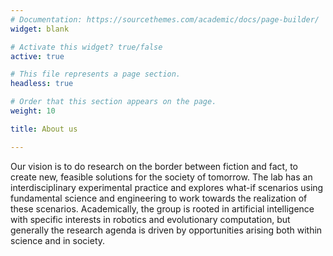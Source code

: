 ```yaml
---
# Documentation: https://sourcethemes.com/academic/docs/page-builder/
widget: blank

# Activate this widget? true/false
active: true

# This file represents a page section.
headless: true

# Order that this section appears on the page.
weight: 10

title: About us

---
```

<!-- 
![Logo of the REAL Lab](/media/logo.png)

<br/>

![Logo of ITU](/media/itu_logo.jpg)

<br/> -->

Our vision is to do research on the border between fiction and fact, to create new, feasible solutions for the society of tomorrow. The lab has an interdisciplinary experimental practice and explores what-if scenarios using fundamental science and engineering to work towards the realization of these scenarios. Academically, the group is rooted in  artificial intelligence with specific interests in robotics and evolutionary computation, but generally the research agenda is driven by opportunities arising both within science and in society.
